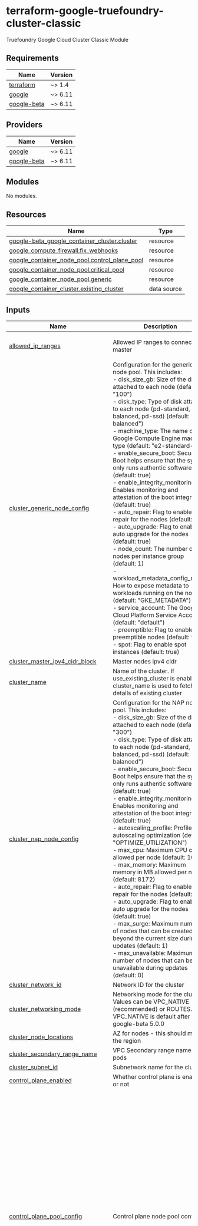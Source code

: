 # terraform-google-truefoundry-cluster-classic
Truefoundry Google Cloud Cluster Classic Module

<!-- BEGIN_TF_DOCS -->
## Requirements

| Name | Version |
|------|---------|
| <a name="requirement_terraform"></a> [terraform](#requirement\_terraform) | ~> 1.4 |
| <a name="requirement_google"></a> [google](#requirement\_google) | ~> 6.11 |
| <a name="requirement_google-beta"></a> [google-beta](#requirement\_google-beta) | ~> 6.11 |

## Providers

| Name | Version |
|------|---------|
| <a name="provider_google"></a> [google](#provider\_google) | ~> 6.11 |
| <a name="provider_google-beta"></a> [google-beta](#provider\_google-beta) | ~> 6.11 |

## Modules

No modules.

## Resources

| Name | Type |
|------|------|
| [google-beta_google_container_cluster.cluster](https://registry.terraform.io/providers/hashicorp/google-beta/latest/docs/resources/google_container_cluster) | resource |
| [google_compute_firewall.fix_webhooks](https://registry.terraform.io/providers/hashicorp/google/latest/docs/resources/compute_firewall) | resource |
| [google_container_node_pool.control_plane_pool](https://registry.terraform.io/providers/hashicorp/google/latest/docs/resources/container_node_pool) | resource |
| [google_container_node_pool.critical_pool](https://registry.terraform.io/providers/hashicorp/google/latest/docs/resources/container_node_pool) | resource |
| [google_container_node_pool.generic](https://registry.terraform.io/providers/hashicorp/google/latest/docs/resources/container_node_pool) | resource |
| [google_container_cluster.existing_cluster](https://registry.terraform.io/providers/hashicorp/google/latest/docs/data-sources/container_cluster) | data source |

## Inputs

| Name | Description | Type | Default | Required |
|------|-------------|------|---------|:--------:|
| <a name="input_allowed_ip_ranges"></a> [allowed\_ip\_ranges](#input\_allowed\_ip\_ranges) | Allowed IP ranges to connect to master | `list(string)` | <pre>[<br/>  "0.0.0.0/0"<br/>]</pre> | no |
| <a name="input_cluster_generic_node_config"></a> [cluster\_generic\_node\_config](#input\_cluster\_generic\_node\_config) | Configuration for the generic node pool. This includes:<br/>- disk\_size\_gb: Size of the disk attached to each node (default: "100")<br/>- disk\_type: Type of disk attached to each node (pd-standard, pd-balanced, pd-ssd) (default: "pd-balanced")<br/>- machine\_type: The name of a Google Compute Engine machine type (default: "e2-standard-4")<br/>- enable\_secure\_boot: Secure Boot helps ensure that the system only runs authentic software (default: true)<br/>- enable\_integrity\_monitoring: Enables monitoring and attestation of the boot integrity (default: true)<br/>- auto\_repair: Flag to enable auto repair for the nodes (default: true)<br/>- auto\_upgrade: Flag to enable auto upgrade for the nodes (default: true)<br/>- node\_count: The number of nodes per instance group (default: 1)<br/>- workload\_metadata\_config\_mode: How to expose metadata to workloads running on the node (default: "GKE\_METADATA")<br/>- service\_account: The Google Cloud Platform Service Account (default: "default")<br/>- preemptible: Flag to enable preemptible nodes (default: false)<br/>- spot: Flag to enable spot instances (default: true) | <pre>object({<br/>    disk_size_gb                  = optional(string, "100")<br/>    disk_type                     = optional(string, "pd-balanced")<br/>    machine_type                  = optional(string, "e2-standard-4")<br/>    enable_secure_boot            = optional(bool, true)<br/>    enable_integrity_monitoring   = optional(bool, true)<br/>    auto_repair                   = optional(bool, true)<br/>    auto_upgrade                  = optional(bool, true)<br/>    node_count                    = optional(number, 1)<br/>    workload_metadata_config_mode = optional(string, "GKE_METADATA")<br/>    service_account               = optional(string, "default")<br/>    preemptible                   = optional(bool, false)<br/>    spot                          = optional(bool, true)<br/>  })</pre> | `{}` | no |
| <a name="input_cluster_master_ipv4_cidr_block"></a> [cluster\_master\_ipv4\_cidr\_block](#input\_cluster\_master\_ipv4\_cidr\_block) | Master nodes ipv4 cidr | `string` | n/a | yes |
| <a name="input_cluster_name"></a> [cluster\_name](#input\_cluster\_name) | Name of the cluster. If use\_existing\_cluster is enabled cluster\_name is used to fetch details of existing cluster | `string` | n/a | yes |
| <a name="input_cluster_nap_node_config"></a> [cluster\_nap\_node\_config](#input\_cluster\_nap\_node\_config) | Configuration for the NAP node pool. This includes:<br/>- disk\_size\_gb: Size of the disk attached to each node (default: "300")<br/>- disk\_type: Type of disk attached to each node (pd-standard, pd-balanced, pd-ssd) (default: "pd-balanced")<br/>- enable\_secure\_boot: Secure Boot helps ensure that the system only runs authentic software (default: true)<br/>- enable\_integrity\_monitoring: Enables monitoring and attestation of the boot integrity (default: true)<br/>- autoscaling\_profile: Profile for autoscaling optimization (default: "OPTIMIZE\_UTILIZATION")<br/>- max\_cpu: Maximum CPU cores allowed per node (default: 1024)<br/>- max\_memory: Maximum memory in MB allowed per node (default: 8172)<br/>- auto\_repair: Flag to enable auto repair for the nodes (default: true)<br/>- auto\_upgrade: Flag to enable auto upgrade for the nodes (default: true)<br/>- max\_surge: Maximum number of nodes that can be created beyond the current size during updates (default: 1)<br/>- max\_unavailable: Maximum number of nodes that can be unavailable during updates (default: 0) | <pre>object({<br/>    disk_size_gb                = optional(string, "300")<br/>    disk_type                   = optional(string, "pd-balanced")<br/>    enable_secure_boot          = optional(bool, true)<br/>    enable_integrity_monitoring = optional(bool, true)<br/>    autoscaling_profile         = optional(string, "OPTIMIZE_UTILIZATION")<br/>    max_cpu                     = optional(number, 1024)<br/>    max_memory                  = optional(number, 8172)<br/>    auto_repair                 = optional(bool, true)<br/>    auto_upgrade                = optional(bool, true)<br/>    max_surge                   = optional(number, 1)<br/>    max_unavailable             = optional(number, 0)<br/>  })</pre> | `{}` | no |
| <a name="input_cluster_network_id"></a> [cluster\_network\_id](#input\_cluster\_network\_id) | Network ID for the cluster | `string` | n/a | yes |
| <a name="input_cluster_networking_mode"></a> [cluster\_networking\_mode](#input\_cluster\_networking\_mode) | Networking mode for the cluster. Values can be VPC\_NATIVE (recommended) or ROUTES. VPC\_NATIVE is default after google-beta 5.0.0 | `string` | `"VPC_NATIVE"` | no |
| <a name="input_cluster_node_locations"></a> [cluster\_node\_locations](#input\_cluster\_node\_locations) | AZ for nodes - this should match the region | `list(string)` | n/a | yes |
| <a name="input_cluster_secondary_range_name"></a> [cluster\_secondary\_range\_name](#input\_cluster\_secondary\_range\_name) | VPC Secondary range name for pods | `string` | `""` | no |
| <a name="input_cluster_subnet_id"></a> [cluster\_subnet\_id](#input\_cluster\_subnet\_id) | Subnetwork name for the cluster. | `string` | n/a | yes |
| <a name="input_control_plane_enabled"></a> [control\_plane\_enabled](#input\_control\_plane\_enabled) | Whether control plane is enabled or not | `bool` | `false` | no |
| <a name="input_control_plane_pool_config"></a> [control\_plane\_pool\_config](#input\_control\_plane\_pool\_config) | Control plane node pool config | <pre>object({<br/>    disk_size_gb = optional(string, "100")<br/>    disk_type    = optional(string, "pd-balanced")<br/>    machine_type = optional(string, "e2-standard-4")<br/>    autoscaling = optional(object({<br/>      min_node_count  = optional(number, 1)<br/>      max_node_count  = optional(number, 2)<br/>      location_policy = optional(string, "BALANCED")<br/>    }), {})<br/>    enable_secure_boot            = optional(bool, true)<br/>    enable_integrity_monitoring   = optional(bool, true)<br/>    auto_repair                   = optional(bool, true)<br/>    auto_upgrade                  = optional(bool, true)<br/>    workload_metadata_config_mode = optional(string, "GKE_METADATA")<br/>    service_account               = optional(string, "default")<br/>    labels = optional(map(string), {<br/>      "class.truefoundry.com/component" = "control-plane"<br/>    })<br/>    taints = optional(object(<br/>      {<br/>        key    = optional(string, "class.truefoundry.com/component")<br/>        value  = optional(string, "control-plane")<br/>        effect = optional(string, "NO_SCHEDULE")<br/>      }<br/>    ), {})<br/>    preemptible = optional(bool, false)<br/>    spot        = optional(bool, false)<br/>  })</pre> | `{}` | no |
| <a name="input_critical_pool_config"></a> [critical\_pool\_config](#input\_critical\_pool\_config) | Critical node pool config | <pre>object({<br/>    disk_size_gb = optional(string, "100")<br/>    disk_type    = optional(string, "pd-balanced")<br/>    machine_type = optional(string, "e2-standard-4")<br/>    autoscaling = optional(object({<br/>      min_node_count  = optional(number, 1)<br/>      max_node_count  = optional(number, 2)<br/>      location_policy = optional(string, "BALANCED")<br/>    }), {})<br/>    enable_secure_boot            = optional(bool, true)<br/>    enable_integrity_monitoring   = optional(bool, true)<br/>    auto_repair                   = optional(bool, true)<br/>    auto_upgrade                  = optional(bool, true)<br/>    workload_metadata_config_mode = optional(string, "GKE_METADATA")<br/>    service_account               = optional(string, "default")<br/>    labels = optional(map(string), {<br/>      "class.truefoundry.com/component" = "critical"<br/>    })<br/>    taints = optional(object(<br/>      {<br/>        key    = optional(string, "class.truefoundry.com/component")<br/>        value  = optional(string, "critical")<br/>        effect = optional(string, "NO_SCHEDULE")<br/>      }<br/>    ), {})<br/>    preemptible = optional(bool, false)<br/>    spot        = optional(bool, false)<br/>  })</pre> | `{}` | no |
| <a name="input_deletion_protection"></a> [deletion\_protection](#input\_deletion\_protection) | Deletion protection enabled/disabled | `bool` | `false` | no |
| <a name="input_enable_container_image_streaming"></a> [enable\_container\_image\_streaming](#input\_enable\_container\_image\_streaming) | Enable/disable container image streaming | `bool` | `true` | no |
| <a name="input_kubernetes_version"></a> [kubernetes\_version](#input\_kubernetes\_version) | Version of GKE | `string` | `"1.29"` | no |
| <a name="input_max_pods_per_node"></a> [max\_pods\_per\_node](#input\_max\_pods\_per\_node) | Maximum number of pods per node in this cluster. | `string` | `"32"` | no |
| <a name="input_network_tags"></a> [network\_tags](#input\_network\_tags) | A list of network tags to add to all instances | `list(string)` | `[]` | no |
| <a name="input_oauth_scopes"></a> [oauth\_scopes](#input\_oauth\_scopes) | Oauth Scopes to attach to the cluste | `list(string)` | <pre>[<br/>  "https://www.googleapis.com/auth/cloud-platform",<br/>  "https://www.googleapis.com/auth/devstorage.read_only",<br/>  "https://www.googleapis.com/auth/logging.write",<br/>  "https://www.googleapis.com/auth/monitoring",<br/>  "https://www.googleapis.com/auth/service.management.readonly",<br/>  "https://www.googleapis.com/auth/servicecontrol",<br/>  "https://www.googleapis.com/auth/trace.append"<br/>]</pre> | no |
| <a name="input_project"></a> [project](#input\_project) | GCP Project | `string` | n/a | yes |
| <a name="input_region"></a> [region](#input\_region) | region | `string` | n/a | yes |
| <a name="input_services_secondary_range_name"></a> [services\_secondary\_range\_name](#input\_services\_secondary\_range\_name) | VPC Secondary range name for services | `string` | `""` | no |
| <a name="input_shared_vpc"></a> [shared\_vpc](#input\_shared\_vpc) | Flag to enable shared VPC | `bool` | `false` | no |
| <a name="input_tags"></a> [tags](#input\_tags) | A map of tags to add to all resources. Tags are key-value pairs used for grouping and filtering | `map(string)` | `{}` | no |
| <a name="input_use_existing_cluster"></a> [use\_existing\_cluster](#input\_use\_existing\_cluster) | Flag to enable the use of an existing GKE cluster or create a new one | `bool` | `false` | no |

## Outputs

| Name | Description |
|------|-------------|
| <a name="output_cluster_endpoint"></a> [cluster\_endpoint](#output\_cluster\_endpoint) | Endpoint for your Kubernetes API server |
| <a name="output_cluster_id"></a> [cluster\_id](#output\_cluster\_id) | The id of the GKE cluster |
| <a name="output_cluster_master_version"></a> [cluster\_master\_version](#output\_cluster\_master\_version) | Master version for the cluster |
| <a name="output_cluster_name"></a> [cluster\_name](#output\_cluster\_name) | The name of the GKE cluster |
| <a name="output_cluster_secondary_range_name"></a> [cluster\_secondary\_range\_name](#output\_cluster\_secondary\_range\_name) | Cluster secondary range name for pod IPs |
| <a name="output_services_secondary_range_name"></a> [services\_secondary\_range\_name](#output\_services\_secondary\_range\_name) | Cluster secondry range name for service IPs |
<!-- END_TF_DOCS -->